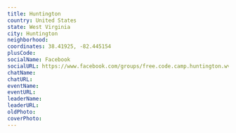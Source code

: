 ```yaml
---
title: Huntington
country: United States
state: West Virginia
city: Huntington
neighborhood: 
coordinates: 38.41925, -82.445154
plusCode:
socialName: Facebook
socialURL: https://www.facebook.com/groups/free.code.camp.huntington.wv
chatName:
chatURL:
eventName:
eventURL:
leaderName:
leaderURL:
oldPhoto: 
coverPhoto:
---
```

